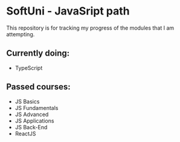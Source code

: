 # SoftUni - JavaSript path

This repository is for tracking my progress of the modules that I am attempting. 


## Currently doing:
 - TypeScript

## Passed courses:
 - JS Basics
 - JS Fundamentals
 - JS Advanced
 - JS Applications
 - JS Back-End
 - ReactJS
   

